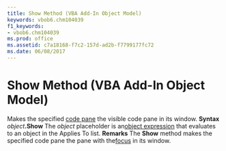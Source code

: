 ```yaml
---
title: Show Method (VBA Add-In Object Model)
keywords: vbob6.chm104039
f1_keywords:
- vbob6.chm104039
ms.prod: office
ms.assetid: c7a18168-f7c2-157d-ad2b-f7799177fc72
ms.date: 06/08/2017
---
```



# Show Method (VBA Add-In Object Model)



Makes the specified [code pane](../../Glossary/vbe-glossary.md) the visible code pane in its window.
 **Syntax**
 _object_**.Show**
The  _object_ placeholder is an[object expression](../../Glossary/vbe-glossary.md) that evaluates to an object in the Applies To list.
 **Remarks**
The  **Show** method makes the specified code pane the pane with the[focus](../../Glossary/vbe-glossary.md) in its window.

